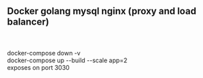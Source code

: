 <h2> Docker golang mysql nginx (proxy and load balancer) </h2>

<br> 
<br> docker-compose down -v
<br> docker-compose up --build --scale app=2
<br> exposes on port 3030